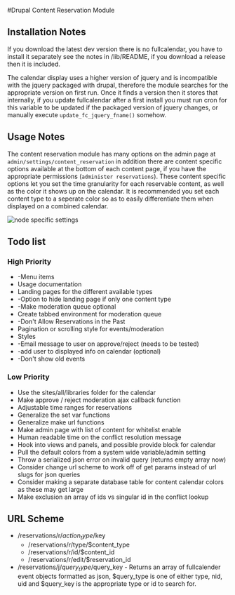 #Drupal Content Reservation Module

## Installation Notes
If you download the latest dev version there is no fullcalendar, you have
to install it separately see the notes in /lib/README, if you download a release
then it is included.

The calendar display uses a higher version of jquery and is incompatible with 
the jquery packaged with drupal, therefore the module searches for the appropriate
version on first run. Once it finds a version then it stores that internally,
if you update fullcalendar after a first install you must run cron for this
variable to be updated if the packaged version of jquery changes, or manually
execute `update_fc_jquery_fname()` somehow.

## Usage Notes
The content reservation module has many options on the admin page at `admin/settings/content_reservation` 
in addition there are content specific options available at the bottom of each content page, if you
have the appropriate permissions (`administer reservations`). These content specific options let you set 
the time granularity for each reservable content, as well as the color it shows up on the calendar. It is
recommended you set each content type to a seperate color so as to easily differentiate them when displayed
on a combined calendar.

![node specific settings](https://github.com/ameerkat/drupal-content-reservation/tree/master/images/readme/node_specific_settings.jpg)

## Todo list

### High Priority
* -Menu items
* Usage documentation
* Landing pages for the different available types
* -Option to hide landing page if only one content type
* -Make moderation queue optional
* Create tabbed environment for moderation queue
* -Don't Allow Reservations in the Past
* Pagination or scrolling style for events/moderation
* Styles
* -Email message to user on approve/reject (needs to be tested)
* -add user to displayed info on calendar (optional)
* -Don't show old events

### Low Priority
* Use the sites/all/libraries folder for the calendar
* Make approve / reject moderation ajax callback function
* Adjustable time ranges for reservations
* Generalize the set var functions
* Generalize make url functions
* Make admin page with list of content for whitelist enable
* Human readable time on the conflict resolution message
* Hook into views and panels, and possible provide block for calendar
* Pull the default colors from a system wide variable/admin setting
* Throw a serialized json error on invalid query (returns empty array now)
* Consider change url scheme to work off of get params instead of url slugs for json queries
* Consider making a separate database table for content calendar colors as these may get large
* Make exclusion an array of ids vs singular id in the conflict lookup

## URL Scheme
* /reservations/r/$action_type/$key
	* /reservations/r/type/$content_type
	* /reservations/r/id/$content_id
	* /reservations/r/edit/$reservation_id
* /reservations/j/$query_type/$query_key - Returns an array of fullcalender event objects formatted as json, $query_type is one of either type, nid, uid and $query_key is the appropriate type or id to search for.

